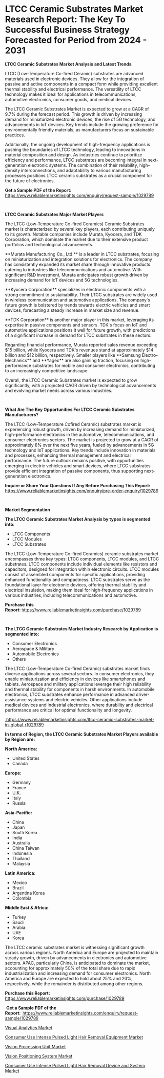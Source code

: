 <p><h1>LTCC Ceramic Substrates Market Research Report: The Key To Successful Business Strategy Forecasted for Period from 2024 - 2031</h1></p><p><strong>LTCC Ceramic Substrates Market Analysis and Latest Trends</strong></p>
<p><p>LTCC (Low-Temperature Co-fired Ceramic) substrates are advanced materials used in electronic devices. They allow for the integration of passive and active components in a compact form while providing excellent thermal stability and electrical performance. The versatility of LTCC technology makes it ideal for applications in telecommunications, automotive electronics, consumer goods, and medical devices.</p><p>The LTCC Ceramic Substrates Market is expected to grow at a CAGR of 9.7% during the forecast period. This growth is driven by increasing demand for miniaturized electronic devices, the rise of 5G technology, and advancements in IoT devices. Key trends include the growing preference for environmentally friendly materials, as manufacturers focus on sustainable practices.</p><p>Additionally, the ongoing development of high-frequency applications is pushing the boundaries of LTCC technology, leading to innovations in material composition and design. As industries continue to prioritize efficiency and performance, LTCC substrates are becoming integral in next-generation electronic systems. The combination of their reliability, high-density interconnections, and adaptability to various manufacturing processes positions LTCC ceramic substrates as a crucial component for the future of electronics.</p></p>
<p><strong>Get a Sample PDF of the Report:&nbsp;</strong> <a href="https://www.reliablemarketinsights.com/enquiry/request-sample/1029789?utm_campaign=1789&utm_medium=2&utm_source=Github&utm_content=ia&utm_term=03122024&utm_id=ltcc-ceramic-substrates">https://www.reliablemarketinsights.com/enquiry/request-sample/1029789</a></p>
<p>&nbsp;</p>
<p><strong>LTCC Ceramic Substrates Major Market Players</strong></p>
<p><p>The LTCC (Low-Temperature Co-fired Ceramics) Ceramic Substrates market is characterized by several key players, each contributing uniquely to its growth. Notable companies include Murata, Kyocera, and TDK Corporation, which dominate the market due to their extensive product portfolios and technological advancements.</p><p>**Murata Manufacturing Co., Ltd.** is a leader in LTCC substrates, focusing on miniaturization and integration solutions for electronics. The company has consistently expanded its market share through innovative products catering to industries like telecommunications and automotive. With significant R&D investment, Murata anticipates robust growth driven by increasing demand for IoT devices and 5G technologies.</p><p>**Kyocera Corporation** specializes in electronic components with a strong commitment to sustainability. Their LTCC substrates are widely used in wireless communication and automotive applications. The company's future growth is bolstered by trends towards electric vehicles and smart devices, forecasting a steady increase in market size and revenue.</p><p>**TDK Corporation** is another major player in this market, leveraging its expertise in passive components and sensors. TDK's focus on IoT and automotive applications positions it well for future growth, with predictions of a significant increase in demand for LTCC substrates in these sectors.</p><p>Regarding financial performance, Murata reported sales revenue exceeding $15 billion, while Kyocera and TDK's revenues stand at approximately $14 billion and $12 billion, respectively. Smaller players like **Samsung Electro-Mechanics** and **Yageo** are also gaining traction, focusing on high-performance substrates for mobile and consumer electronics, contributing to an increasingly competitive landscape.</p><p>Overall, the LTCC Ceramic Substrates market is expected to grow significantly, with a projected CAGR driven by technological advancements and evolving market needs across various industries.</p></p>
<p>&nbsp;</p>
<p><strong>What Are The Key Opportunities For LTCC Ceramic Substrates Manufacturers?</strong></p>
<p><p>The LTCC (Low-Temperature Cofired Ceramic) substrates market is experiencing robust growth, driven by increasing demand for miniaturized, high-performance electronics in the automotive, telecommunications, and consumer electronics sectors. The market is projected to grow at a CAGR of approximately 8% over the next five years, fueled by advancements in 5G technology and IoT applications. Key trends include innovation in materials and processes, enhancing thermal management and electrical performance. The future outlook remains positive, with opportunities emerging in electric vehicles and smart devices, where LTCC substrates provide efficient integration of passive components, thus supporting next-generation electronics.</p></p>
<p><strong>Inquire or Share Your Questions If Any Before Purchasing This Report:</strong> <a href="https://www.reliablemarketinsights.com/enquiry/pre-order-enquiry/1029789?utm_campaign=1789&utm_medium=2&utm_source=Github&utm_content=ia&utm_term=03122024&utm_id=ltcc-ceramic-substrates">https://www.reliablemarketinsights.com/enquiry/pre-order-enquiry/1029789</a></p>
<p>&nbsp;</p>
<p><strong>Market Segmentation</strong></p>
<p><strong>The LTCC Ceramic Substrates Market Analysis by types is segmented into:</strong></p>
<p><ul><li>LTCC Components</li><li>LTCC Modules</li><li>LTCC Substrates</li></ul></p>
<p><p>The LTCC (Low-Temperature Co-fired Ceramics) ceramic substrates market encompasses three key types: LTCC components, LTCC modules, and LTCC substrates. LTCC components include individual elements like resistors and capacitors, designed for integration within electronic circuits. LTCC modules consist of assembled components for specific applications, providing enhanced functionality and compactness. LTCC substrates serve as the foundational layer for electronic devices, offering thermal stability and electrical insulation, making them ideal for high-frequency applications in various industries, including telecommunications and automotive.</p></p>
<p><strong>Purchase this Report:&nbsp;</strong><a href="https://www.reliablemarketinsights.com/purchase/1029789?utm_campaign=1789&utm_medium=2&utm_source=Github&utm_content=ia&utm_term=03122024&utm_id=ltcc-ceramic-substrates">https://www.reliablemarketinsights.com/purchase/1029789</a></p>
<p>&nbsp;</p>
<p><strong>The LTCC Ceramic Substrates Market Industry Research by Application is segmented into:</strong></p>
<p><ul><li>Consumer Electronics</li><li>Aerospace & Military</li><li>Automobile Electronics</li><li>Others</li></ul></p>
<p><p>The LTCC (Low-Temperature Co-fired Ceramic) substrates market finds diverse applications across several sectors. In consumer electronics, they enable miniaturization and efficiency in devices like smartphones and tablets. Aerospace and military applications leverage their high reliability and thermal stability for components in harsh environments. In automobile electronics, LTCC substrates enhance performance in advanced driver-assistance systems and electric vehicles. Other applications include medical devices and industrial electronics, where durability and electrical performance are critical for optimal functionality and longevity.</p></p>
<p><a href="https://www.reliablemarketinsights.com/ltcc-ceramic-substrates-market-in-global-r1029789?utm_campaign=1789&utm_medium=2&utm_source=Github&utm_content=ia&utm_term=03122024&utm_id=ltcc-ceramic-substrates">&nbsp;https://www.reliablemarketinsights.com/ltcc-ceramic-substrates-market-in-global-r1029789</a></p>
<p><strong>In terms of Region, the LTCC Ceramic Substrates Market Players available by Region are:</strong></p>
<p>
    <p> <strong> North America: </strong>
        <ul>
            <li>United States</li>
            <li>Canada</li>
        </ul>
        </p> 
    <p> <strong> Europe: </strong>
        <ul>
            <li>Germany</li>
            <li>France</li>
            <li>U.K.</li>
            <li>Italy</li>
            <li>Russia</li>
        </ul>
        </p> 
    <p> <strong> Asia-Pacific: </strong>
        <ul>
            <li>China</li>
            <li>Japan</li>
            <li>South Korea</li>
            <li>India</li>
            <li>Australia</li>
            <li>China Taiwan</li>
            <li>Indonesia</li>
            <li>Thailand</li>
            <li>Malaysia</li>
        </ul>
        </p> 
    <p> <strong> Latin America: </strong>
        <ul>
            <li>Mexico</li>
            <li>Brazil</li>
            <li>Argentina Korea</li>
            <li>Colombia</li>
        </ul>
        </p> 
    <p> <strong> Middle East & Africa: </strong>
        <ul>
            <li>Turkey</li>
            <li>Saudi</li>
            <li>Arabia</li>
            <li>UAE</li>
            <li>Korea</li>
        </ul>
    </p>
    </p>
<p><p>The LTCC ceramic substrates market is witnessing significant growth across various regions. North America and Europe are projected to maintain steady growth, driven by advancements in electronics and automotive sectors. APAC, particularly China, is anticipated to dominate the market, accounting for approximately 50% of the total share due to rapid industrialization and increasing demand for consumer electronics. North America and Europe are expected to hold about 25% and 20%, respectively, while the remainder is distributed among other regions.</p></p>
<p><strong>Purchase this Report: </strong><a href="https://www.reliablemarketinsights.com/purchase/1029789?utm_campaign=1789&utm_medium=2&utm_source=Github&utm_content=ia&utm_term=03122024&utm_id=ltcc-ceramic-substrates">https://www.reliablemarketinsights.com/purchase/1029789</a></p>
<p>&nbsp;<strong>Get a Sample PDF of the Report:&nbsp;&nbsp;</strong><a href="https://www.reliablemarketinsights.com/enquiry/request-sample/1029789?utm_campaign=1789&utm_medium=2&utm_source=Github&utm_content=ia&utm_term=03122024&utm_id=ltcc-ceramic-substrates">https://www.reliablemarketinsights.com/enquiry/request-sample/1029789</a></p>
<p><strong></strong></p>
<p><p><a href="https://www.linkedin.com/pulse/deep-dive-visual-analytics-market-itstrends-segmentation-competitive-hz2ic?utm_campaign=1789&utm_medium=2&utm_source=Github&utm_content=ia&utm_term=03122024&utm_id=ltcc-ceramic-substrates">Visual Analytics Market</a></p><p><a href="https://issuu.com/reportprime-2/docs/consumer-use-intense-pulsed-light-hair-removal-equ?utm_campaign=1789&utm_medium=2&utm_source=Github&utm_content=ia&utm_term=03122024&utm_id=ltcc-ceramic-substrates">Consumer Use Intense Pulsed Light Hair Removal Equipment Market</a></p><p><a href="https://www.linkedin.com/pulse/thorough-analysis-vision-processing-unit-market-itsindustrys-fwxtc?utm_campaign=1789&utm_medium=2&utm_source=Github&utm_content=ia&utm_term=03122024&utm_id=ltcc-ceramic-substrates">Vision Processing Unit Market</a></p><p><a href="https://www.linkedin.com/pulse/decoding-vision-positioning-system-industry-dynamics-strategic-3epdc?utm_campaign=1789&utm_medium=2&utm_source=Github&utm_content=ia&utm_term=03122024&utm_id=ltcc-ceramic-substrates">Vision Positioning System Market</a></p><p><a href="https://issuu.com/reportprime-2/docs/consumer-use-intense-pulsed-light-h_c3c423be4a1c1e?utm_campaign=1789&utm_medium=2&utm_source=Github&utm_content=ia&utm_term=03122024&utm_id=ltcc-ceramic-substrates">Consumer Use Intense Pulsed Light Hair Removal Device and System Market</a></p></p>